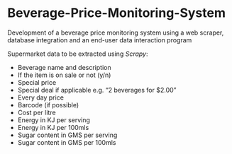 # Beverage-Price-Monitoring-System
Development of a beverage price monitoring system using a web scraper, database integration and an end-user data interaction program

 Supermarket data to be extracted using <i>Scrapy</i>:
 <ul>    
  <li>Beverage name and description</li>
  <li>If the item is on sale or not (y/n)</li>
  <li>Special price</li>
  <li>Special deal if applicable e.g. “2 beverages for $2.00”</li> 
  <li>Every day price</li> 
  <li>Barcode (if possible)</li>
  <li>Cost per litre</li>
  <li>Energy in KJ per serving</li>
  <li>Energy in KJ per 100mls</li>
  <li>Sugar content in GMS per serving</li>
  <li>Sugar content in GMS per 100mls</li>
</ul>
